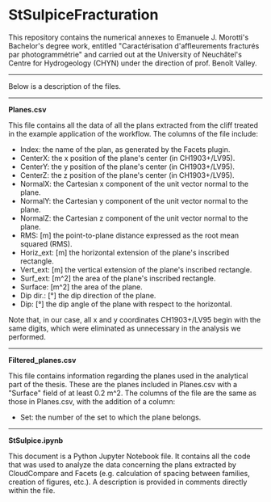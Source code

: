 # StSulpiceFracturation
This repository contains the numerical annexes to Emanuele J. Morotti's Bachelor's degree work, entitled "Caractérisation d'affleurements fracturés par photogrammétrie" and carried out at the University of Neuchâtel's Centre for Hydrogeology (CHYN) under the direction of prof. Benoît Valley.

---
Below is a description of the files.

---
**Planes.csv**

This file contains all the data of all the plans extracted from the cliff treated in the example application of the workflow. The columns of the file include:

- Index: the name of the plan, as generated by the Facets plugin.
- CenterX: the x position of the plane's center (in CH1903+/LV95).
- CenterY: the y position of the plane's center (in CH1903+/LV95).
- CenterZ: the z position of the plane's center (in CH1903+/LV95).
- NormalX: the Cartesian x component of the unit vector normal to the plane.
- NormalY: the Cartesian y component of the unit vector normal to the plane.
- NormalZ: the Cartesian z component of the unit vector normal to the plane.
- RMS: [m] the point-to-plane distance expressed as the root mean squared (RMS).
- Horiz_ext: [m] the horizontal extension of the plane's inscribed rectangle.
- Vert_ext: [m] the vertical extension of the plane's inscribed rectangle.
- Surf_ext: [m^2] the area of the plane's inscribed rectangle.
- Surface: [m^2] the area of the plane.
- Dip dir.: [°] the dip direction of the plane.
- Dip: [°] the dip angle of the plane with respect to the horizontal.

Note that, in our case, all x and y coordinates CH1903+/LV95 begin with the same digits, which were eliminated as unnecessary in the analysis we performed.

---
**Filtered_planes.csv**

This file contains information regarding the planes used in the analytical part of the thesis. These are the planes included in Planes.csv with a "Surface" field of at least 0.2 m^2. The columns of the file are the same as those in Planes.csv, with the addition of a column:

- Set: the number of the set to which the plane belongs.

---
**StSulpice.ipynb**

This document is a Python Jupyter Notebook file. It contains all the code that was used to analyze the data concerning the plans extracted by CloudCompare and Facets (e.g. calculation of spacing between families, creation of figures, etc.). A description is provided in comments directly within the file.
